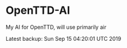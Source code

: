 # OpenTTD-AI
My AI for OpenTTD, will use primarily air

Latest backup: Sun Sep 15 04:20:01 UTC 2019
